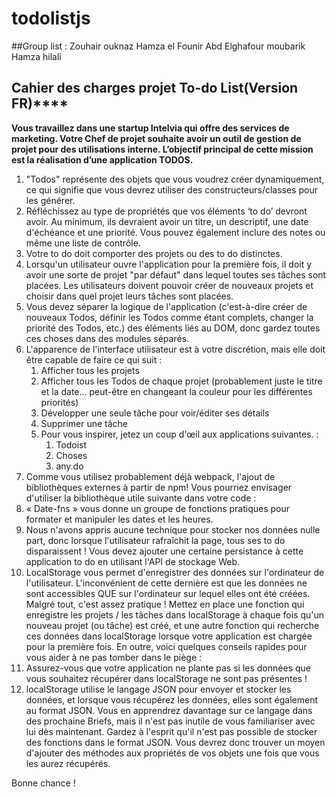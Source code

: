# todolistjs

##Group list : 
Zouhair ouknaz 
Hamza el Founir 
Abd Elghafour 
moubarik 
Hamza hilali


## **Cahier des charges projet To-do List**(Version FR)****

**Vous travaillez dans une startup Intelvia qui offre des services de marketing. Votre Chef de projet souhaite avoir un outil de gestion de projet pour des utilisations interne. L’objectif principal de cette mission est la réalisation d’une application TODOS.**

1. "Todos" représente des objets que vous voudrez créer dynamiquement, ce qui signifie que vous devrez utiliser des constructeurs/classes pour les générer.
2. Réfléchissez au type de propriétés que vos éléments ‘to do’ devront avoir. Au minimum, ils devraient avoir un titre, un descriptif, une date d'échéance et une priorité. Vous pouvez également inclure des notes ou même une liste de contrôle.
3. Votre to do doit comporter des projets ou des to do distinctes.
4. Lorsqu'un utilisateur ouvre l'application pour la première fois, il doit y avoir une sorte de projet "par défaut" dans lequel toutes ses tâches sont placées. Les utilisateurs doivent pouvoir créer de nouveaux projets et choisir dans quel projet leurs tâches sont placées.
5. Vous devez séparer la logique de l'application (c'est-à-dire créer de nouveaux Todos, définir les Todos comme étant complets, changer la priorité des Todos, etc.) des éléments liés au DOM, donc gardez toutes ces choses dans des modules séparés.
6. L'apparence de l'interface utilisateur est à votre discrétion, mais elle doit être capable de faire ce qui suit :
    1. Afficher tous les projets
    2. Afficher tous les Todos de chaque projet (probablement juste le titre et la date... peut-être en changeant la couleur pour les différentes priorités)
    3. Développer une seule tâche pour voir/éditer ses détails
    4. Supprimer une tâche
    5. Pour vous inspirer, jetez un coup d'œil aux applications suivantes. :
        1. Todoist
        2. Choses
        3. any.do
7. Comme vous utilisez probablement déjà webpack, l'ajout de bibliothèques externes à partir de npm! Vous pourriez envisager d'utiliser la bibliothèque utile suivante dans votre code :
8. « Date-fns » vous donne un groupe de fonctions pratiques pour formater et manipuler les dates et les heures.
9. Nous n'avons appris aucune technique pour stocker nos données nulle part, donc lorsque l'utilisateur rafraîchit la page, tous ses to do disparaissent ! Vous devez ajouter une certaine persistance à cette application to do en utilisant l'API de stockage Web.
10. LocalStorage vous permet d'enregistrer des données sur l'ordinateur de l'utilisateur. L'inconvénient de cette dernière est que les données ne sont accessibles QUE sur l'ordinateur sur lequel elles ont été créées. Malgré tout, c'est assez pratique ! Mettez en place une fonction qui enregistre les projets / les tâches dans localStorage à chaque fois qu'un nouveau projet (ou tâche) est créé, et une autre fonction qui recherche ces données dans localStorage lorsque votre application est chargée pour la première fois. En outre, voici quelques conseils rapides pour vous aider à ne pas tomber dans le piège :
11. Assurez-vous que votre application ne plante pas si les données que vous souhaitez récupérer dans localStorage ne sont pas présentes !
12. localStorage utilise le langage JSON pour envoyer et stocker les données, et lorsque vous récupérez les données, elles sont également au format JSON. Vous en apprendrez davantage sur ce langage dans des prochaine Briefs, mais il n'est pas inutile de vous familiariser avec lui dès maintenant. Gardez à l'esprit qu'il n'est pas possible de stocker des fonctions dans le format JSON. Vous devrez donc trouver un moyen d'ajouter des méthodes aux propriétés de vos objets une fois que vous les aurez récupérés.

Bonne chance !

